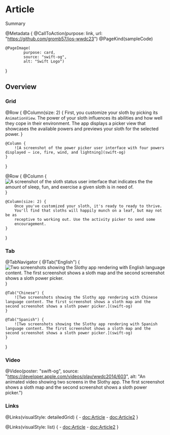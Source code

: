 # Article

Summary

@Metadata {
    @CallToAction(purpose: link, url: "https://github.com/gromb57/ios-wwdc23")
    @PageKind(sampleCode)
    
    @PageImage(
            purpose: card, 
            source: "swift-og", 
            alt: "Swift Logo")
}

## Overview

### Grid
@Row {
    @Column(size: 2) {
        First, you customize your sloth by picking its 
        ``AnimationView``. The power of your sloth influences
        its abilities and how well they cope in their environment. The app
        displays a picker view that showcases the available powers and
        previews your sloth for the selected power.
    }
    
    @Column {
        ![A screenshot of the power picker user interface with four powers displayed – ice, fire, wind, and lightning](swift-og)
    }
}

@Row {
    @Column {
        ![A screenshot of the sloth status user interface that indicates the the amount of sleep, fun, and exercise a given sloth is in need of.](swift-og)
    }
    
    @Column(size: 2) {
        Once you've customized your sloth, it's ready to ready to thrive.
        You'll find that sloths will happily munch on a leaf, but may not be as 
        receptive to working out. Use the activity picker to send some
        encouragement.
    }
}

### Tab

@TabNavigator {
    @Tab("English") {
        ![Two screenshots showing the Slothy app rendering with English language content. The first screenshot shows a sloth map and the second screenshot shows a sloth power picker.](swift-og)
    }
    
    @Tab("Chinese") {
        ![Two screenshots showing the Slothy app rendering with Chinese language content. The first screenshot shows a sloth map and the second screenshot shows a sloth power picker.](swift-og)
    }
    
    @Tab("Spanish") {
        ![Two screenshots showing the Slothy app rendering with Spanish language content. The first screenshot shows a sloth map and the second screenshot shows a sloth power picker.](swift-og)
    }
}

### Video
@Video(poster: "swift-og", source: "https://developer.apple.com/videos/play/wwdc2014/603", alt: "An animated video showing two screens in the Slothy app. The first screenshot shows a sloth map and the second screenshot shows a sloth power picker.")

### Links

@Links(visualStyle: detailedGrid) {
    - <doc:Article>
    - <doc:Article2>
}

@Links(visualStyle: list) {
    - <doc:Article>
    - <doc:Article2>
}

